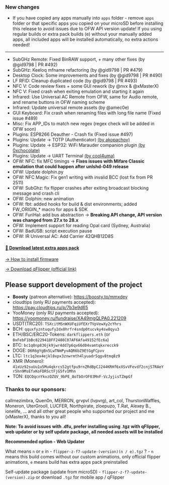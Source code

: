### New changes
* If you have copied any apps manually into `apps` folder - remove `apps` folder or that specific apps you copied on your microSD before installing this release to avoid issues due to OFW API version update! If you using regular builds or extra pack builds (e) without your manually added apps, all included apps will be installed automatically, no extra actions needed!
-----
* SubGHz Remote: Fixed BinRAW support, + many other fixes (by @gid9798 | PR #492)
* SubGHz: Keeloq mfname refactoring (by @gid9798 | PR #479)
* Desktop Clock: Some improvements and fixes (by @gid9798 | PR #490)
* LF RFID: Cleanup duplicated code (by @gid9798 | PR #493)
* NFC V: Code review fixes + some GUI rework (by @nvx & @xMasterX)
* NFC V: Fixed crash when exiting emulation and starting it again
* Infrared: Use Universal AC Remote from OFW, same for Audio remote, and rename buttons in OFW naming scheme
* Infrared: Update universal remote assets (by @amec0e)
* GUI Keyboard: Fix crash when renaming files with long file name (Fixed issue #489)
* Misc: Fix APP_IDs to match new regex (regex check will be added in OFW soon)
* Plugins: ESP8266 Deauther - Crash fix (Fixed issue #497)
* Plugins: Update -> TOTP (Authenticator) [(by akopachov)](https://github.com/akopachov/flipper-zero_authenticator)
* Plugins: Update -> ESP32: WiFi Marauder companion plugin [(by 0xchocolate)](https://github.com/0xchocolate/flipperzero-wifi-marauder)
* Plugins: Update -> UART Terminal [(by cool4uma)](https://github.com/cool4uma/UART_Terminal/tree/main)
* OFW: NFC: fix MFC timings -> **Fixes issues with Mifare Classic emulation that could happen after unlshd-049 release**
* OFW: Update dolphin.py
* OFW: NFC Magic: Fix gen1 writing with invalid BCC (lost fix from PR 2511)
* OFW: SubGhz: fix flipper crashes after exiting broadcast blocking message and crash cli
* OFW: Dolphin: new animation
* OFW: fbt: added hooks for build & dist environments; added FW_ORIGIN_* macro for apps & SDK 
* OFW: FuriHal: add bus abstraction -> **Breaking API change, API version was changed from 27.x to 28.x** 
* OFW: Implement support for reading Opal card (Sydney, Australia) 
* OFW: BadUSB: script execution pause
* OFW: IR Universal AC: Add Carrier 42QHB12D8S

#### [🎲 Download latest extra apps pack](https://github.com/xMasterX/all-the-plugins/archive/refs/heads/main.zip)

[-> How to install firmware](https://github.com/DarkFlippers/unleashed-firmware/blob/dev/documentation/HowToInstall.md)

[-> Download qFlipper (official link)](https://flipperzero.one/update)

## Please support development of the project
* **Boosty** (patreon alternative): https://boosty.to/mmxdev
* cloudtips (only RU payments accepted): https://pay.cloudtips.ru/p/7b3e9d65
* YooMoney (only RU payments accepted): https://yoomoney.ru/fundraise/XA49mgQLPA0.221209
* USDT(TRC20): `TSXcitMSnWXUFqiUfEXrTVpVewXy2cYhrs`
* BCH: `qquxfyzntuqufy2dx0hrfr4sndp0tucvky4sw8qyu3`
* ETH/BSC/ERC20-Tokens: `darkflippers.eth` (or `0xFebF1bBc8229418FF2408C07AF6Afa49152fEc6a`)
* BTC: `bc1q0np836jk9jwr4dd7p6qv66d04vamtqkxrecck9`
* DOGE: `D6R6gYgBn5LwTNmPyvAQR6bZ9EtGgFCpvv`
* LTC: `ltc1q3ex4ejkl0xpx3znwrmth4lyuadr5qgv8tmq8z9`
* XMR (Monero): `41xUz92suUu1u5Mu4qkrcs52gtfpu9rnZRdBpCJ244KRHf6xXSvVFevdf2cnjS7RAeYr5hn9MsEfxKoFDRSctFjG5fv1Mhn`
* TON: `EQCOqcnYkvzOZUV_9bPE_8oTbOrOF03MnF-VcJyjisTZmpGf`

### Thanks to our sponsors:
callmezimbra, Quen0n, MERRON, grvpvl (lvpvrg), art_col, ThurstonWaffles, Moneron, UterGrooll, LUCFER, Northpirate, zloepuzo, T.Rat, Alexey B., ionelife, ...
and all other great people who supported our project and me (xMasterX), thanks to you all!

**Note: To avoid issues with .dfu, prefer installing using .tgz with qFlipper, web updater or by self update package, all needed assets will be installed**

**Recommended option - Web Updater**

What means `n` or `e` in - `flipper-z-f7-update-(version)(n / e).tgz` ? - `n` means this build comes without our custom animations, only official flipper animations, 
`e` means build has extra apps pack preinstalled

Self-update package (update from microSD) - `flipper-z-f7-update-(version).zip` or download `.tgz` for mobile app / qFlipper



